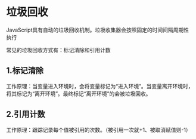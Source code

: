 # 垃圾回收

JavaScript具有自动的垃圾回收机制。垃圾收集器会按照固定的时间间隔周期性执行

常见的垃圾回收方式有：标记清除和引用计数

## 1.标记清除

工作原理：当变量进入环境时，会将变量标记为“进入环境”。当变量离开环境时，将其标记为“离开环境”。最终标记“离开环境”的会被垃圾回收。

## 2.引用计数

工作原理：跟踪记录每个值被引用的次数。（被引用一次就+1、被取消赋值则-1）
